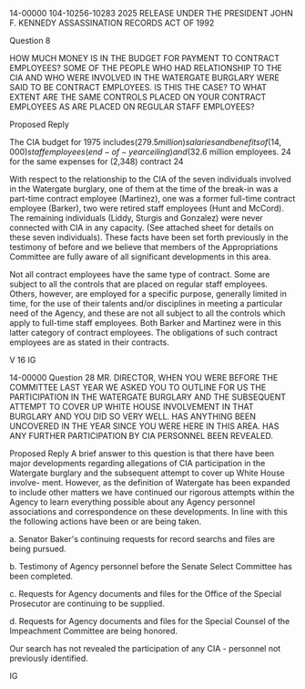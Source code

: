 14-00000
104-10256-10283 2025 RELEASE UNDER THE PRESIDENT JOHN F. KENNEDY ASSASSINATION RECORDS ACT OF 1992

Question 8

HOW MUCH MONEY IS IN THE BUDGET FOR PAYMENT TO CONTRACT
EMPLOYEES? SOME OF THE PEOPLE WHO HAD RELATIONSHIP
TO THE CIA AND WHO WERE INVOLVED IN THE WATERGATE
BURGLARY WERE SAID TO BE CONTRACT EMPLOYEES. IS THIS
THE CASE? TO WHAT EXTENT ARE THE SAME CONTROLS
PLACED ON YOUR CONTRACT EMPLOYEES AS ARE PLACED
ON REGULAR STAFF EMPLOYEES?

Proposed Reply

The CIA budget for 1975 includes($279.5 million)
salaries and benefits of (14,000) staff employees (end-of-year ceiling)
and($32.6 million
employees.
24
for the same expenses for (2,348) contract
24

With respect to the relationship to the CIA of the seven
individuals involved in the Watergate burglary, one of them at the
time of the break-in was a part-time contract employee (Martinez),
one was a former full-time contract employee (Barker), two were
retired staff employees (Hunt and McCord). The remaining
individuals (Liddy, Sturgis and Gonzalez) were never connected
with CIA in any capacity. (See attached sheet for details on these
seven individuals). These facts have been set forth previously in
the testimony of before and we believe
that members of the Appropriations Committee are fully aware of all
significant developments in this area.

Not all contract employees have the same type of contract.
Some are subject to all the controls that are placed on regular staff
employees. Others, however, are employed for a specific purpose,
generally limited in time, for the use of their talents and/or disciplines
in meeting a particular need of the Agency, and these are not all
subject to all the controls which apply to full-time staff employees.
Both Barker and Martinez were in this latter category of contract
employees. The obligations of such contract employees are as stated
in their contracts.

V
16
IG

14-00000
Question 28
MR. DIRECTOR, WHEN YOU WERE BEFORE THE COMMITTEE LAST
YEAR WE ASKED YOU TO OUTLINE FOR US THE PARTICIPATION IN
THE WATERGATE BURGLARY AND THE SUBSEQUENT ATTEMPT
TO COVER UP WHITE HOUSE INVOLVEMENT IN THAT BURGLARY
AND YOU DID SO VERY WELL. HAS ANYTHING BEEN UNCOVERED
IN THE YEAR SINCE YOU WERE HERE IN THIS AREA. HAS ANY
FURTHER PARTICIPATION BY CIA PERSONNEL BEEN REVEALED.

Proposed Reply
A brief answer to this question is that there have been major
developments regarding allegations of CIA participation in the Watergate
burglary and the subsequent attempt to cover up White House involve-
ment. However, as the definition of Watergate has been expanded to
include other matters we have continued our rigorous attempts within
the Agency to learn everything possible about any Agency personnel
associations and correspondence on these developments. In line with
this the following actions have been or are being taken.

a. Senator Baker's continuing requests for record
searchs and files are being pursued.

b. Testimony of Agency personnel before the Senate
Select Committee has been completed.

c. Requests for Agency documents and files for
the Office of the Special Prosecutor are continuing to be
supplied.

d. Requests for Agency documents and files for
the Special Counsel of the Impeachment Committee are
being honored.

Our search has not revealed the participation of any CIA -
personnel not previously identified.

IG
